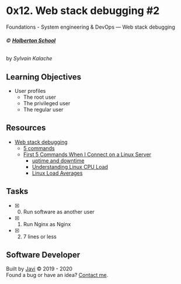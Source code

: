 # 0x12. Web stack debugging #2
Foundations - System engineering & DevOps ― Web stack debugging

###### :copyright: **[Holberton School](https://www.holbertonschool.com/)**
by _Sylvain Kalache_

## Learning Objectives
* User profiles
  - The root user
  - The privileged user
  - The regular user

## Resources
* [Web stack debugging](https://intranet.hbtn.io/concepts/68)
  - [5 commands](https://www.linux.com/training-tutorials/first-5-commands-when-i-connect-linux-server/)
  - [First 5 Commands When I Connect on a Linux Server](https://www.youtube.com/watch?v=1_gqlbADaAw&feature=youtu.be)
    - [uptime and downtime](https://whatis.techtarget.com/definition/uptime-and-downtime)
    - [Understanding Linux CPU Load](https://scoutapm.com/blog/understanding-load-averages)
    - [Linux Load Averages](http://www.brendangregg.com/blog/2017-08-08/linux-load-averages.html)

## Tasks
* [x] 0. Run software as another user
* [x] 1. Run Nginx as Nginx
* [x] 2. 7 lines or less

## Software Developer
Built by [Javi](https://github.com/javi0b01) :copyright: 2019 - 2020  
Found a bug or have an idea? [Contact me](https://www.linkedin.com/in/javi0b01/).
